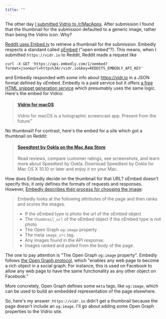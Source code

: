 ```yaml
---
title: ""
---
```


The other day [I submitted Vidrio to /r/MacApps](https://www.reddit.com/r/macapps/comments/6tgk8g/vidrio_a_macos_screencasting_app_i_made_feedback/). After submission I found that the thumbnail for the submission defaulted to a generic image, rather than being the Vidrio icon. Why?

[Reddit uses Embed.ly](http://embed.ly/stories/reddit) to retrieve a thumbnail for the submission. Embedly respects a standard called [oEmbed](http://oembed.com/) ("open embed"?). This means, when I submitted `https://vidr.io` to Reddit, Reddit made a request like

```
curl -X GET 'https://api.embedly.com/1/oembed?format=json&url=https%3A//vidr.io&key=REDDITS_EMBEDLY_API_KEY'
```

and Embedly responded with some info about https://vidr.io in a JSON format defined by oEmbed. Embedly is a paid service but it offers [a free HTML snippet generation service](http://embed.ly/code) which presumably uses the same logic. Here's the embed for Vidrio:

<blockquote class="embedly-card"><h4><a href="https://vidr.io">Vidrio for macOS</a></h4><p>Vidrio for macOS is a holographic screencast app. Present from the future™</p></blockquote>
<script async src="//cdn.embedly.com/widgets/platform.js" charset="UTF-8"></script>

No thumbnail! For contrast, here's the embed for a site which got a thumbnail on Reddit:

<blockquote class="embedly-card"><h4><a href="https://itunes.apple.com/us/app/speedtest-by-ookla/id1153157709?mt=12">Speedtest by Ookla on the Mac App Store</a></h4><p>Read reviews, compare customer ratings, see screenshots, and learn more about Speedtest by Ookla. Download Speedtest by Ookla for Mac OS X 10.10 or later and enjoy it on your Mac.</p></blockquote>
<script async src="//cdn.embedly.com/widgets/platform.js" charset="UTF-8"></script>

How does Embedly decide on the thumbnail for that URL? oEmbed doesn't specify this; it only defines the formats of requests and responses. However, [Embedly describes their process for choosing the image](http://support.embed.ly/hc/en-us/articles/204266025-Why-does-Embedly-choose-the-image-that-it-does-):

> Embedly looks at the following attributes of the page and then ranks and scores the images.
>
> * If the oEmbed type is photo the url of the oEmbed object
> * The `thumbnail_url` of the oEmbed object if the oEmbed type is not photo
> * The Open Graph `og:image` property
> * The meta `image_src` tag.
> * Any images found in the API response.
> * Images ranked and pulled from the body of the page.

The one to pay attention is "The Open Graph `og:image` property". Embedly follows [the Open Graph protocol](http://ogp.me/), which "enables any web page to become a rich object in a social graph. For instance, this is used on Facebook to allow any web page to have the same functionality as any other object on Facebook."

More concretely, Open Graph defines some `meta` tags, like `og:image`, which can be used to build an embedded representation of the page elsewhere.

So, here's my answer: `https://vidr.io` didn't get a thumbnail because the page doesn't include an `og:image`. I'll go about adding some Open Graph properties to the Vidrio site. 

